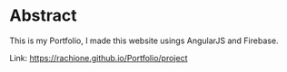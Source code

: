 # Abstract
This is my Portfolio, I made this website usings AngularJS and Firebase.

Link: https://rachione.github.io/Portfolio/project
